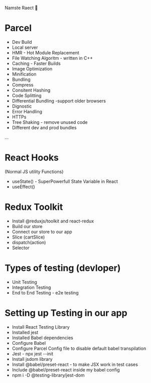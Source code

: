 Namste Raect 🚀

# Parcel

- Dev Build
- Local server
- HMR - Hot Module Replacement
- File Watching Algoritm - written in C++ 
- Caching - Faster Builds
- Image Optimization
- Minification
- Bundling
- Compress
- Consitent Hashing
- Code Splitting
- Differential Bundling -support older browsers
- Dignostic
- Error Handling
- HTTPs
- Tree Shaking - remove unused code
- Different dev and prod bundles

 ...
 # React Hooks
 (Normal JS utility Functions)
 - useState() - SuperPowerfull State Variable in React
 - useEffect()


  # Redux Toolkit
  - Install @reduxjs/toolkit and react-redux
  - Build our store
  - Connect our store to our app
  - Slice (cartSlice)
  - dispatch(action)
  - Selector


  # Types of testing (devloper)
 - Unit Testing
 - Integration Testing
 - End to End Testing - e2e testing

# Setting up Testing in our app
 - Install React Testing Library
 - Installed jest
 - Installed Babel dependencies
 - Configure Babel 
 - Configure Parcel Config file to disable default babel transpilation 
 - Jest  - npx jest --init
 - Install jsdom library
 - Install @babel/preset-react - to make JSX work in test cases
 - Include @babel/preset-react inside my babel config
 - npm i -D @testing-library/jest-dom